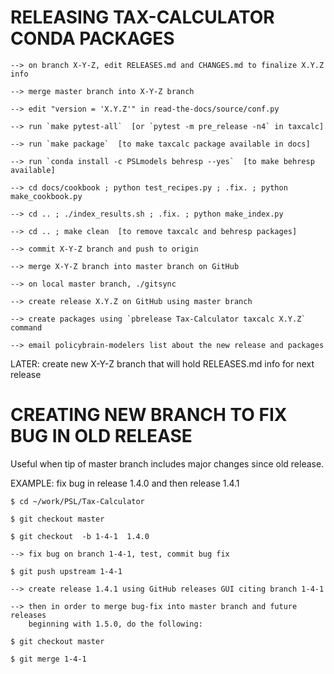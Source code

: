 RELEASING TAX-CALCULATOR CONDA PACKAGES
=======================================

```
--> on branch X-Y-Z, edit RELEASES.md and CHANGES.md to finalize X.Y.Z info

--> merge master branch into X-Y-Z branch

--> edit "version = 'X.Y.Z'" in read-the-docs/source/conf.py

--> run `make pytest-all`  [or `pytest -m pre_release -n4` in taxcalc]

--> run `make package`  [to make taxcalc package available in docs]

--> run `conda install -c PSLmodels behresp --yes`  [to make behresp available]

--> cd docs/cookbook ; python test_recipes.py ; .fix. ; python make_cookbook.py

--> cd .. ; ./index_results.sh ; .fix. ; python make_index.py

--> cd .. ; make clean  [to remove taxcalc and behresp packages]

--> commit X-Y-Z branch and push to origin

--> merge X-Y-Z branch into master branch on GitHub

--> on local master branch, ./gitsync

--> create release X.Y.Z on GitHub using master branch

--> create packages using `pbrelease Tax-Calculator taxcalc X.Y.Z` command

--> email policybrain-modelers list about the new release and packages
```

LATER: create new X-Y-Z branch that will hold RELEASES.md info for next release



CREATING NEW BRANCH TO FIX BUG IN OLD RELEASE
=============================================

Useful when tip of master branch includes major changes since old release.

EXAMPLE: fix bug in release 1.4.0 and then release 1.4.1

```
$ cd ~/work/PSL/Tax-Calculator

$ git checkout master

$ git checkout  -b 1-4-1  1.4.0

--> fix bug on branch 1-4-1, test, commit bug fix

$ git push upstream 1-4-1

--> create release 1.4.1 using GitHub releases GUI citing branch 1-4-1

--> then in order to merge bug-fix into master branch and future releases
    beginning with 1.5.0, do the following:

$ git checkout master

$ git merge 1-4-1
```

